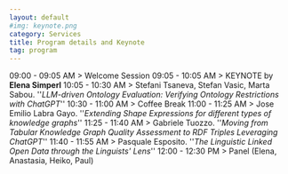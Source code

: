 ```yaml
---
layout: default
#img: keynote.png
category: Services
title: Program details and Keynote
tag: program
---
```

09:00 - 09:05 AM > Welcome Session
09:05 - 10:05 AM > KEYNOTE by **Elena Simperl**
10:05 - 10:30 AM > Stefani Tsaneva, Stefan Vasic, Marta Sabou. ''*LLM-driven Ontology Evaluation: Verifying Ontology Restrictions with ChatGPT*''
10:30 - 11:00 AM > Coffee Break
11:00 - 11:25 AM > Jose Emilio Labra Gayo. ''*Extending Shape Expressions for different types of knowledge graphs*''
11:25 - 11:40 AM > Gabriele Tuozzo. ''*Moving from Tabular Knowledge Graph Quality Assessment to RDF Triples Leveraging ChatGPT*''
11:40 - 11:55 AM > Pasquale Esposito. ''*The Linguistic Linked Open Data through the Linguists' Lens*''
12:00 - 12:30 PM > Panel (Elena, Anastasia, Heiko, Paul)

